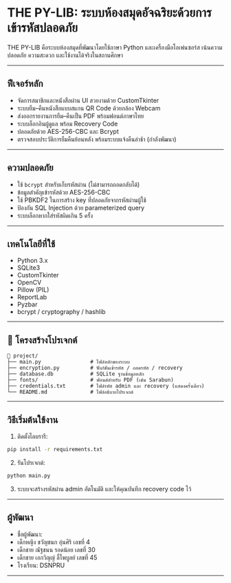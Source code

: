   
# THE PY-LIB: ระบบห้องสมุดอัจฉริยะด้วยการเข้ารหัสปลอดภัย

THE PY-LIB คือระบบห้องสมุดที่พัฒนาโดยใช้ภาษา Python และเครื่องมือโอเพ่นซอร์ส
เน้นความปลอดภัย ความสะดวก และใช้งานได้จริงในสถานศึกษา

---

##  ฟีเจอร์หลัก

- จัดการสมาชิกและหนังสือผ่าน UI สวยงามด้วย CustomTkinter
- ระบบยืม–คืนหนังสือแบบสแกน QR Code ด้วยกล้อง Webcam
- ส่งออกรายงานการยืม–คืนเป็น PDF พร้อมฟอนต์ภาษาไทย
- ระบบล็อกอินผู้ดูแล พร้อม Recovery Code
- ปลอดภัยด้วย AES-256-CBC และ Bcrypt
- ตรวจสอบประวัติการยืมคืนย้อนหลัง พร้อมระบบแจ้งคืนล่าช้า (กำลังพัฒนา)

---

## ความปลอดภัย

- ใช้ `bcrypt` สำหรับเก็บรหัสผ่าน (ไม่สามารถถอดกลับได้)
- ข้อมูลสำคัญเข้ารหัสด้วย AES-256-CBC
- ใช้ PBKDF2 ในการสร้าง key ที่ปลอดภัยจากรหัสผ่านผู้ใช้
- ป้องกัน SQL Injection ด้วย parameterized query
- ระบบล็อกหากใส่รหัสผิดเกิน 5 ครั้ง

---

## เทคโนโลยีที่ใช้

- Python 3.x
- SQLite3
- CustomTkinter
- OpenCV
- Pillow (PIL)
- ReportLab
- Pyzbar
- bcrypt / cryptography / hashlib

---

## 📂 โครงสร้างโปรเจกต์

```
📁 project/
├── main.py                # ไฟล์หลักของระบบ
├── encryption.py          # ฟังก์ชันเข้ารหัส / ถอดรหัส / recovery
├── database.db            # SQLite ฐานข้อมูลหลัก
├── fonts/                 # ฟอนต์สำหรับ PDF (เช่น Sarabun)
├── credentials.txt        # ไฟล์รหัส admin และ recovery (แสดงครั้งเดียว)
└── README.md              # ไฟล์อธิบายโปรเจกต์
```

---

## วิธีเริ่มต้นใช้งาน

1. ติดตั้งไลบรารี:
```bash
pip install -r requirements.txt
```

2. รันโปรเจกต์:
```bash
python main.py
```

3. ระบบจะสร้างรหัสผ่าน admin อัตโนมัติ และให้คุณบันทึก recovery code ไว้

---

##  ผู้พัฒนา

- ชื่อผู้พัฒนา:
- เด็กหญิง ขวัญชนก อุ่นศิริ เลขที่ 4
- เด็กชาย ณัฐชนน รอดน้อย เลขที่ 30
- เด็กชาย เอกวิญญ์ ลี้ไพบูลย์ เลขที่ 45
- โรงเรียน: DSNPRU

---
